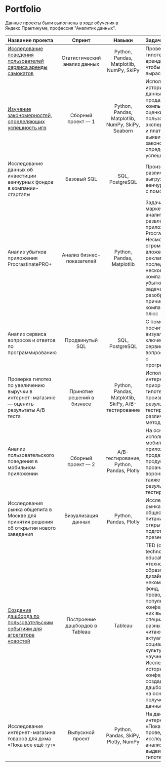 # Portfolio

Данные проекты были выполнены в ходе обучения в Яндекс.Практикуме, профессия "Аналитик данных".

| Название проекта                                                                     |  Спринт                         | Навыки                                   | Задачи проекта      |
|:-------------------------------------------------------------------------------------|:-------------------------------:|:----------------------------------------:|:--------------------|
|[Исследование поведения пользователей сервиса аренды самокатов](https://github.com/Daria-2024/Portfolio/tree/main/Исследование%20поведения%20пользователей%20сервиса%20аренды%20самокатов)                      | Статистический анализ данных    | Python, Pandas, Matplotlib, NumPy, SkiPy | Проверите гипотезы сервиса аренды самокатов, чтобы помочь вырастить бизнес |
|[Изучение закономерностей, определяющих успешность игр](https://github.com/Daria-2024/Portfolio/tree/main/Изучение%20закономерностей%2C%20определяющих%20успешность%20игр)                              | Сборный проект — 1              | Python, Pandas, Matplotlib, NumPy, SkiPy, Seaborn        | Используя исторические данные о продажах компьютерных игр, оценки пользователей и экспертов, жанры и платформы, выявить закономерности, определяющие успешность игры |  
|Исследование данных об инвестиции венчурных фондов в компании-стартапы             | Базовый SQL                     | SQL, PostgreSQL                          | Произвести различные выгрузки данных венчурных фондов с помощью SQL |  
|Анализ убытков приложения ProcrastinatePRO+                                        | Анализ бизнес-показателей       | Python, Pandas, Matplotlib               | Задача для маркетингового аналитика развлекательного приложения Procrastinate Pro+. Несмотря на огромные вложения в рекламу, последние несколько месяцев компания терпит убытки. Ваша задача — разобраться в причинах и помочь компании выйти в плюс |  
|Анализ сервиса вопросов и ответов по программированию                              | Продвинутый SQL                 | SQL, PostgreSQL                          | С помощью SQL посчитаете и визуализируете ключевые метрики сервис-системы вопросов и ответов о программировании |  
|Проверка гипотез по увеличению выручки в интернет-магазине — оценить результаты A/B теста | Принятие решений в бизнесе | Python, Pandas, Matplotlib, SkiPy, A/B-тестирование | Используя данные интернет-магазина приоритезировать гипотезы, произвести оценку результатов A/B-тестирования различными методами |  
|Анализ пользовательского поведения в мобильном приложении                         | Сборный проект — 2              | A/B-тестирование, Python, Pandas, Plotly | На основе данных использования мобильного приложения для продажи продуктов питания проанализировать воронку продаж, а также оценить результаты A/A/B-тестирования |
|Исследования рынка общепита в Москве для принятия решения об открытии нового заведения | Визуализация данных        | Python, Pandas, Plotly                   | Исследование рынка общественного питания на основе открытых данных, подготовка презентации |  
|[Создание дашборда по пользовательским событиям для агрегатора новостей](https://github.com/Daria-2024/Portfolio/tree/main/Создание%20дашборда%20(tableau))            | Построение дашбордов в Tableau  | Tableau                                  | TED (от англ. technology, education, design — «технологии, образование, дизайн») — некоммерческий фонд, который проводит популярные конференции. На них выступают специалисты из разных областей и читают лекции на актуальные социальные, культурные и научные темы. Исследуете историю TED-конференций и создадите дашборд в Tableau на основе полученных данных |  
|Исследование интернет-магазина товаров для дома «Пока все ещё тут»                | Выпускной проект                | Python, Pandas, SkiPy, Plotly, NumPy     | На данных интернет-магазина «Пока все ещё тут» проведем исследовательский анализ и проверим выдвинутые гипотезы |  
